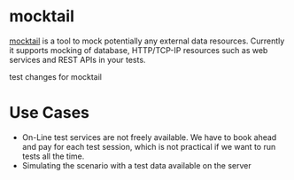 # mocktail

[mocktail](https://github.com/vashishthask/mocktail/) is a tool to mock potentially any external data resources. Currently it supports
mocking of database, HTTP/TCP-IP resources such as web services and REST APIs in your tests.

test changes for mocktail
# Use Cases
* On-Line test services are not freely available. We have to book ahead and pay for each test session, which is not practical if we want to run tests all the time.
* Simulating the scenario with a test data available on the server
